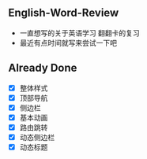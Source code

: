 ## English-Word-Review 
 
 - 一直想写的关于英语学习 翻翻卡的复习 
 - 最近有点时间就写来尝试一下吧



## Already Done
 - [x] 整体样式 
 - [x] 顶部导航
 - [x] 侧边栏
 - [x] 基本动画
 - [x] 路由跳转
 - [x] 动态侧边栏
 - [x] 动态标题
